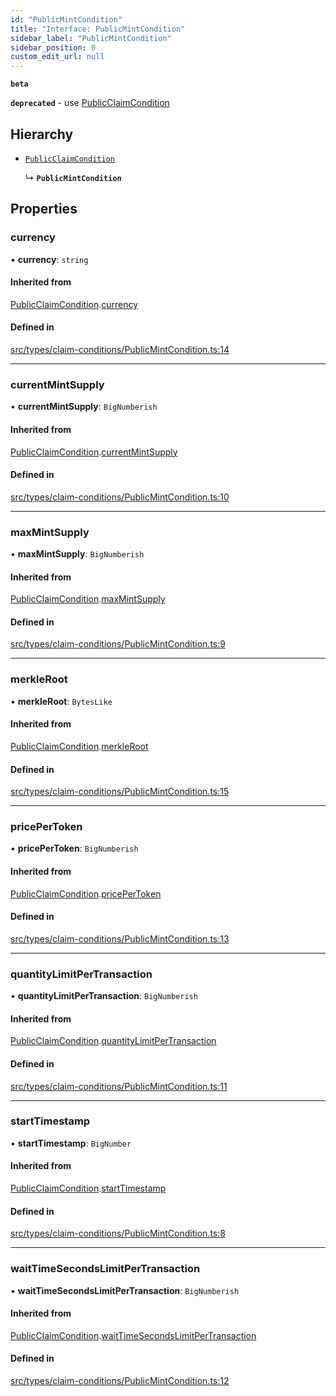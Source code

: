 ```yaml
---
id: "PublicMintCondition"
title: "Interface: PublicMintCondition"
sidebar_label: "PublicMintCondition"
sidebar_position: 0
custom_edit_url: null
---
```


**`beta`**

**`deprecated`** - use [PublicClaimCondition](PublicClaimCondition)

## Hierarchy

- [`PublicClaimCondition`](PublicClaimCondition)

  ↳ **`PublicMintCondition`**

## Properties

### currency

• **currency**: `string`

#### Inherited from

[PublicClaimCondition](PublicClaimCondition).[currency](PublicClaimCondition#currency)

#### Defined in

[src/types/claim-conditions/PublicMintCondition.ts:14](https://github.com/PrasoonPratham/nftlabs-sdk-ts/blob/3077f6d/src/types/claim-conditions/PublicMintCondition.ts#L14)

___

### currentMintSupply

• **currentMintSupply**: `BigNumberish`

#### Inherited from

[PublicClaimCondition](PublicClaimCondition).[currentMintSupply](PublicClaimCondition#currentmintsupply)

#### Defined in

[src/types/claim-conditions/PublicMintCondition.ts:10](https://github.com/PrasoonPratham/nftlabs-sdk-ts/blob/3077f6d/src/types/claim-conditions/PublicMintCondition.ts#L10)

___

### maxMintSupply

• **maxMintSupply**: `BigNumberish`

#### Inherited from

[PublicClaimCondition](PublicClaimCondition).[maxMintSupply](PublicClaimCondition#maxmintsupply)

#### Defined in

[src/types/claim-conditions/PublicMintCondition.ts:9](https://github.com/PrasoonPratham/nftlabs-sdk-ts/blob/3077f6d/src/types/claim-conditions/PublicMintCondition.ts#L9)

___

### merkleRoot

• **merkleRoot**: `BytesLike`

#### Inherited from

[PublicClaimCondition](PublicClaimCondition).[merkleRoot](PublicClaimCondition#merkleroot)

#### Defined in

[src/types/claim-conditions/PublicMintCondition.ts:15](https://github.com/PrasoonPratham/nftlabs-sdk-ts/blob/3077f6d/src/types/claim-conditions/PublicMintCondition.ts#L15)

___

### pricePerToken

• **pricePerToken**: `BigNumberish`

#### Inherited from

[PublicClaimCondition](PublicClaimCondition).[pricePerToken](PublicClaimCondition#pricepertoken)

#### Defined in

[src/types/claim-conditions/PublicMintCondition.ts:13](https://github.com/PrasoonPratham/nftlabs-sdk-ts/blob/3077f6d/src/types/claim-conditions/PublicMintCondition.ts#L13)

___

### quantityLimitPerTransaction

• **quantityLimitPerTransaction**: `BigNumberish`

#### Inherited from

[PublicClaimCondition](PublicClaimCondition).[quantityLimitPerTransaction](PublicClaimCondition#quantitylimitpertransaction)

#### Defined in

[src/types/claim-conditions/PublicMintCondition.ts:11](https://github.com/PrasoonPratham/nftlabs-sdk-ts/blob/3077f6d/src/types/claim-conditions/PublicMintCondition.ts#L11)

___

### startTimestamp

• **startTimestamp**: `BigNumber`

#### Inherited from

[PublicClaimCondition](PublicClaimCondition).[startTimestamp](PublicClaimCondition#starttimestamp)

#### Defined in

[src/types/claim-conditions/PublicMintCondition.ts:8](https://github.com/PrasoonPratham/nftlabs-sdk-ts/blob/3077f6d/src/types/claim-conditions/PublicMintCondition.ts#L8)

___

### waitTimeSecondsLimitPerTransaction

• **waitTimeSecondsLimitPerTransaction**: `BigNumberish`

#### Inherited from

[PublicClaimCondition](PublicClaimCondition).[waitTimeSecondsLimitPerTransaction](PublicClaimCondition#waittimesecondslimitpertransaction)

#### Defined in

[src/types/claim-conditions/PublicMintCondition.ts:12](https://github.com/PrasoonPratham/nftlabs-sdk-ts/blob/3077f6d/src/types/claim-conditions/PublicMintCondition.ts#L12)
